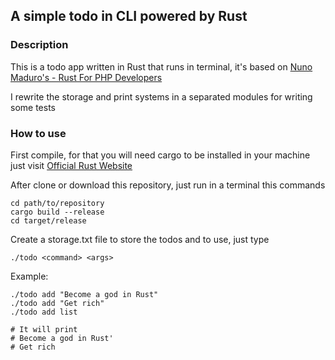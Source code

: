 ## A simple todo in CLI powered by Rust

### Description

This is a todo app written in Rust that runs in terminal, it's based on [Nuno Maduro's - Rust For PHP Developers](https://www.youtube.com/watch?v=HfcfQiLhsV4)

I rewrite the storage and print systems in a separated modules for writing some tests

### How to use

First compile, for that you will need cargo to be installed in your machine just visit [Official Rust Website](https://www.rust-lang.org)

After clone or download this repository, just run in a terminal this commands

```shell
cd path/to/repository
cargo build --release
cd target/release
```

Create a storage.txt file to store the todos and to use, just type

```shell
./todo <command> <args>
```

Example:

```shell
./todo add "Become a god in Rust"
./todo add "Get rich"
./todo add list

# It will print
# Become a god in Rust'
# Get rich
```
